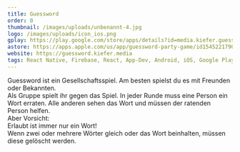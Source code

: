 ```yaml
---
title: Guessword
order: 0
thumbnail: /images/uploads/unbenannt-4.jpg
logo: /images/uploads/icon_ios.png
gplay: https://play.google.com/store/apps/details?id=media.kiefer.guessword
astore: https://apps.apple.com/us/app/guessword-party-game/id1545221790
website: https://guessword.kiefer.media
tags: React Native, Firebase, React, App-Dev, Android, iOS, Google Play, App Store
---
```

Guessword ist ein Gesellschaftsspiel. Am besten spielst du es mit Freunden oder Bekannten.\
Als Gruppe spielt ihr gegen das Spiel. In jeder Runde muss eine Person ein Wort erraten. Alle anderen sehen das Wort und müssen der ratenden Person helfen.\
Aber Vorsicht:\
Erlaubt ist immer nur ein Wort!\
Wenn zwei oder mehrere Wörter gleich oder das Wort beinhalten, müssen diese gelöscht werden.